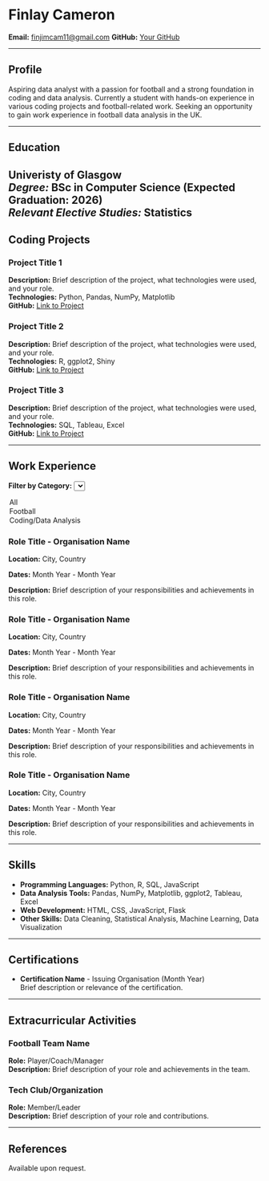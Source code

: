 # Finlay Cameron
**Email:** finjimcam11@gmail.com
**GitHub:** [Your GitHub](https://github.com/finjimcam)  

---

## Profile
Aspiring data analyst with a passion for football and a strong foundation in coding and data analysis. Currently a student with hands-on experience in various coding projects and football-related work. Seeking an opportunity to gain work experience in football data analysis in the UK.

---

## Education
**Univeristy of Glasgow**  
*Degree:* BSc in Computer Science (Expected Graduation: 2026)  
*Relevant Elective Studies:* Statistics
---

## Coding Projects
### Project Title 1
**Description:** Brief description of the project, what technologies were used, and your role.  
**Technologies:** Python, Pandas, NumPy, Matplotlib  
**GitHub:** [Link to Project](https://github.com/yourprofile/project1)

### Project Title 2
**Description:** Brief description of the project, what technologies were used, and your role.  
**Technologies:** R, ggplot2, Shiny  
**GitHub:** [Link to Project](https://github.com/yourprofile/project2)

### Project Title 3
**Description:** Brief description of the project, what technologies were used, and your role.  
**Technologies:** SQL, Tableau, Excel  
**GitHub:** [Link to Project](https://github.com/yourprofile/project3)

---

## Work Experience

**Filter by Category:**
<select id="categoryFilter" onchange="filterExperience()">
  <option value="all">All</option>
  <option value="football">Football</option>
  <option value="coding">Coding/Data Analysis</option>
</select>

<div id="workExperience">
  <div class="experience football">
    <h3>Role Title - Organisation Name</h3>
    <p><strong>Location:</strong> City, Country</p>
    <p><strong>Dates:</strong> Month Year - Month Year</p>
    <p><strong>Description:</strong> Brief description of your responsibilities and achievements in this role.</p>
  </div>

  <div class="experience football">
    <h3>Role Title - Organisation Name</h3>
    <p><strong>Location:</strong> City, Country</p>
    <p><strong>Dates:</strong> Month Year - Month Year</p>
    <p><strong>Description:</strong> Brief description of your responsibilities and achievements in this role.</p>
  </div>

  <div class="experience coding">
    <h3>Role Title - Organisation Name</h3>
    <p><strong>Location:</strong> City, Country</p>
    <p><strong>Dates:</strong> Month Year - Month Year</p>
    <p><strong>Description:</strong> Brief description of your responsibilities and achievements in this role.</p>
  </div>

  <div class="experience coding">
    <h3>Role Title - Organisation Name</h3>
    <p><strong>Location:</strong> City, Country</p>
    <p><strong>Dates:</strong> Month Year - Month Year</p>
    <p><strong>Description:</strong> Brief description of your responsibilities and achievements in this role.</p>
  </div>
</div>

<script>
function filterExperience() {
  var filter = document.getElementById("categoryFilter").value;
  var experiences = document.getElementsByClassName("experience");

  for (var i = 0; i < experiences.length; i++) {
    if (filter === "all") {
      experiences[i].style.display = "block";
    } else {
      if (experiences[i].classList.contains(filter)) {
        experiences[i].style.display = "block";
      } else {
        experiences[i].style.display = "none";
      }
    }
  }
}
</script>
---

## Skills
- **Programming Languages:** Python, R, SQL, JavaScript
- **Data Analysis Tools:** Pandas, NumPy, Matplotlib, ggplot2, Tableau, Excel
- **Web Development:** HTML, CSS, JavaScript, Flask
- **Other Skills:** Data Cleaning, Statistical Analysis, Machine Learning, Data Visualization

---

## Certifications
- **Certification Name** - Issuing Organisation (Month Year)  
  Brief description or relevance of the certification.

---

## Extracurricular Activities
### Football Team Name
**Role:** Player/Coach/Manager  
**Description:** Brief description of your role and achievements in the team.

### Tech Club/Organization
**Role:** Member/Leader  
**Description:** Brief description of your role and contributions.

---

## References
Available upon request.
